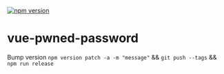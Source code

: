 [![npm version](https://badge.fury.io/js/%40codejunkies%2Fvue-pwned-password.svg)](https://badge.fury.io/js/%40codejunkies%2Fvue-pwned-password)

# vue-pwned-password

Bump version
`npm version patch -a -m "message"` && `git push --tags` && `npm run release`